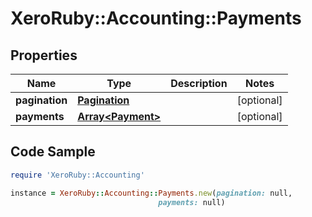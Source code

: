 # XeroRuby::Accounting::Payments

## Properties

Name | Type | Description | Notes
------------ | ------------- | ------------- | -------------
**pagination** | [**Pagination**](Pagination.md) |  | [optional] 
**payments** | [**Array&lt;Payment&gt;**](Payment.md) |  | [optional] 

## Code Sample

```ruby
require 'XeroRuby::Accounting'

instance = XeroRuby::Accounting::Payments.new(pagination: null,
                                 payments: null)
```


